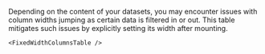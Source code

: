Depending on the content of your datasets, you may encounter issues with column widths jumping as certain data is filtered in or out. This table mitigates such issues by explicitly setting its width after mounting.

```react
<FixedWidthColumnsTable />
```
